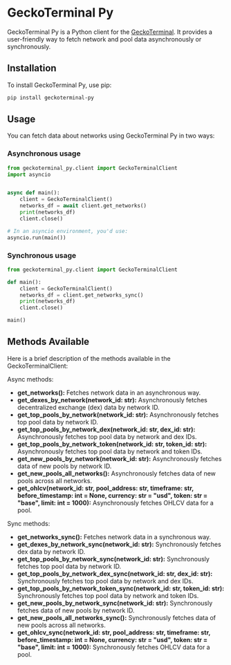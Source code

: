 # GeckoTerminal Py

GeckoTerminal Py is a Python client for the [GeckoTerminal](https://www.geckoterminal.com). It provides a user-friendly way to fetch network and pool data asynchronously or synchronously.

## Installation

To install GeckoTerminal Py, use pip:

```bash
pip install geckoterminal-py
```

## Usage

You can fetch data about networks using GeckoTerminal Py in two ways:

### Asynchronous usage


```python
from geckoterminal_py.client import GeckoTerminalClient
import asyncio


async def main():
    client = GeckoTerminalClient()
    networks_df = await client.get_networks()
    print(networks_df)
    client.close()

# In an asyncio environment, you'd use:
asyncio.run(main())
```

### Synchronous usage

```python
from geckoterminal_py.client import GeckoTerminalClient

def main():
    client = GeckoTerminalClient()
    networks_df = client.get_networks_sync()
    print(networks_df)
    client.close()

main()
```

## Methods Available

Here is a brief description of the methods available in the GeckoTerminalClient:

Async methods:
- **get_networks():** Fetches network data in an asynchronous way.
- **get_dexes_by_network(network_id: str):** Asynchronously fetches decentralized exchange (dex) data by network ID.
- **get_top_pools_by_network(network_id: str):** Asynchronously fetches top pool data by network ID.
- **get_top_pools_by_network_dex(network_id: str, dex_id: str):** Asynchronously fetches top pool data by network and dex IDs.
- **get_top_pools_by_network_token(network_id: str, token_id: str):** Asynchronously fetches top pool data by network and token IDs.
- **get_new_pools_by_network(network_id: str):** Asynchronously fetches data of new pools by network ID.
- **get_new_pools_all_networks():** Asynchronously fetches data of new pools across all networks.
- **get_ohlcv(network_id: str, pool_address: str, timeframe: str, before_timestamp: int = None, currency: str = "usd", token: str = "base", limit: int = 1000):** Asynchronously fetches OHLCV data for a pool.

Sync methods:
- **get_networks_sync():** Fetches network data in a synchronous way.
- **get_dexes_by_network_sync(network_id: str):** Synchronously fetches dex data by network ID.
- **get_top_pools_by_network_sync(network_id: str):** Synchronously fetches top pool data by network ID.
- **get_top_pools_by_network_dex_sync(network_id: str, dex_id: str):** Synchronously fetches top pool data by network and dex IDs.
- **get_top_pools_by_network_token_sync(network_id: str, token_id: str):** Synchronously fetches top pool data by network and token IDs.
- **get_new_pools_by_network_sync(network_id: str):** Synchronously fetches data of new pools by network ID.
- **get_new_pools_all_networks_sync():** Synchronously fetches data of new pools across all networks.
- **get_ohlcv_sync(network_id: str, pool_address: str, timeframe: str, before_timestamp: int = None, currency: str = "usd", token: str = "base", limit: int = 1000):** Synchronously fetches OHLCV data for a pool.
